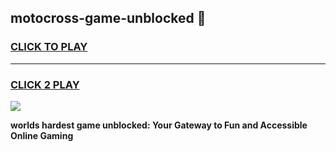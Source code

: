 
## motocross-game-unblocked 👋
<h3>
<a href="https://premium.freeplayer.one?title=motocross-game-unblocked&ref=14F">CLICK TO PLAY</a></h3>
<hr>

<h3>
<a href="https://premium.freeplayer.one?title=motocross-game-unblocked&ref=14F">CLICK 2 PLAY</a>
  
</h3>

<a href="https://premium.freeplayer.one?title=motocross-game-unblocked&ref=12F/"><img src="https://clearcache.store/games.png"></a>


**worlds hardest game unblocked: Your Gateway to Fun and Accessible Online Gaming**

